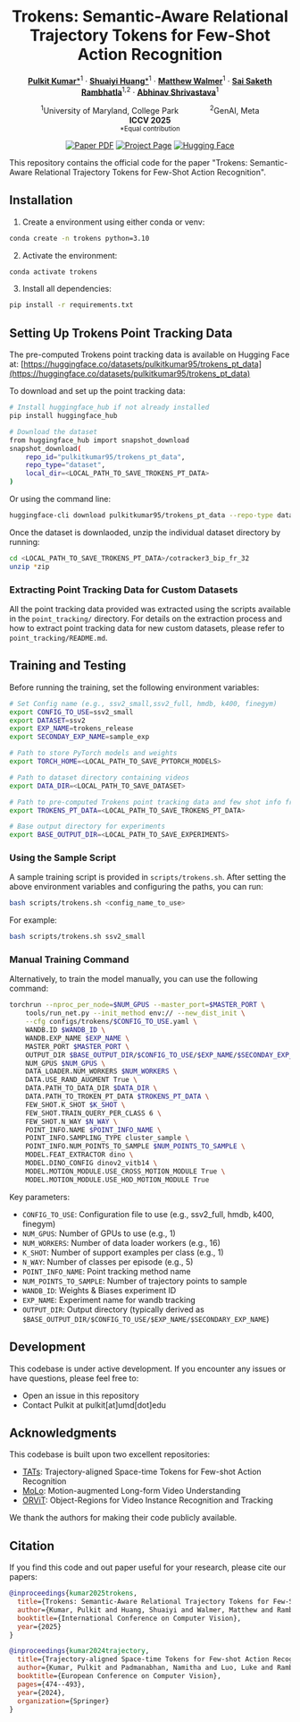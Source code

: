 <div align="center">
<h1>Trokens: Semantic-Aware Relational Trajectory Tokens for Few-Shot Action Recognition</h1>

[**Pulkit Kumar***](https://www.cs.umd.edu/~pulkit/)<sup>1</sup> · [**Shuaiyi Huang***](https://shuaiyihuang.github.io/)<sup>1</sup> · [**Matthew Walmer**](https://www.cs.umd.edu/~mwalmer/)<sup>1</sup> · [**Sai Saketh Rambhatla**](https://rssaketh.github.io)<sup>1,2</sup> · [**Abhinav Shrivastava**](http://www.cs.umd.edu/~abhinav/)<sup>1</sup>

<sup>1</sup>University of Maryland, College Park&emsp;&emsp;&emsp;&emsp;<sup>2</sup>GenAI, Meta <br>
**ICCV 2025** <br>
<sup>*Equal contribution</sup>

<a href='https://arxiv.org/abs/2508.03695'><img src='https://img.shields.io/badge/arXiv-Trokens-red' alt='Paper PDF'></a>
<a href='https://trokens-iccv25.github.io'><img src='https://img.shields.io/badge/Project_Page-Trokens-green' alt='Project Page'></a>
<a href='https://huggingface.co/datasets/pulkitkumar95/trokens_pt_data'><img src='https://img.shields.io/badge/Hugging_Face-Data-blue' alt='Hugging Face'></a>

<!-- <p float='center'><img src="assets/teaser.png" width="80%" /></p>
<span style="color: green; font-size: 1.3em; font-weight: bold;">LocoTrack is an incredibly efficient model,</span> enabling near-dense point tracking in real-time. It is <span style="color: red; font-size: 1.3em; font-weight: bold;">6x faster</span> than the previous state-of-the-art models. -->
</div>

This repository contains the official code for the paper "Trokens: Semantic-Aware Relational Trajectory Tokens for Few-Shot Action Recognition".

</div>

## Installation

1. Create a environment using either conda or venv:
```bash
conda create -n trokens python=3.10
```

2. Activate the environment:
```bash
conda activate trokens
```

3. Install all dependencies:
```bash
pip install -r requirements.txt
```

## Setting Up Trokens Point Tracking Data

The pre-computed Trokens point tracking data is available on Hugging Face at: [https://huggingface.co/datasets/pulkitkumar95/trokens_pt_data](https://huggingface.co/datasets/pulkitkumar95/trokens_pt_data)

To download and set up the point tracking data:

```bash
# Install huggingface_hub if not already installed
pip install huggingface_hub

# Download the dataset
from huggingface_hub import snapshot_download
snapshot_download(
    repo_id="pulkitkumar95/trokens_pt_data",
    repo_type="dataset",
    local_dir=<LOCAL_PATH_TO_SAVE_TROKENS_PT_DATA>
)
```

Or using the command line:
```bash
huggingface-cli download pulkitkumar95/trokens_pt_data --repo-type dataset --local-dir <LOCAL_PATH_TO_SAVE_TROKENS_PT_DATA>
```
Once the dataset is downlaoded, unzip the individual dataset directory by running:
```bash
cd <LOCAL_PATH_TO_SAVE_TROKENS_PT_DATA>/cotracker3_bip_fr_32
unzip *zip 
```


### Extracting Point Tracking Data for Custom Datasets

All the point tracking data provided was extracted using the scripts available in the `point_tracking/` directory. For details on the extraction process and how to extract point tracking data for new custom datasets, please refer to `point_tracking/README.md`.

## Training and Testing

Before running the training, set the following environment variables:
```bash
# Set Config name (e.g., ssv2_small,ssv2_full, hmdb, k400, finegym)
export CONFIG_TO_USE=ssv2_small
export DATASET=ssv2
export EXP_NAME=trokens_release
export SECONDAY_EXP_NAME=sample_exp

# Path to store PyTorch models and weights
export TORCH_HOME=<LOCAL_PATH_TO_SAVE_PYTORCH_MODELS>

# Path to dataset directory containing videos
export DATA_DIR=<LOCAL_PATH_TO_SAVE_DATASET>

# Path to pre-computed Trokens point tracking data and few shot info from huggingface.
export TROKENS_PT_DATA=<LOCAL_PATH_TO_SAVE_TROKENS_PT_DATA>

# Base output directory for experiments
export BASE_OUTPUT_DIR=<LOCAL_PATH_TO_SAVE_EXPERIMENTS>
```

### Using the Sample Script

A sample training script is provided in `scripts/trokens.sh`. After setting the above environment variables and configuring the paths, you can run:

```bash
bash scripts/trokens.sh <config_name_to_use>
```

For example:
```bash
bash scripts/trokens.sh ssv2_small
```

### Manual Training Command

Alternatively, to train the model manually, you can use the following command:

```bash
torchrun --nproc_per_node=$NUM_GPUS --master_port=$MASTER_PORT \
    tools/run_net.py --init_method env:// --new_dist_init \
    --cfg configs/trokens/$CONFIG_TO_USE.yaml \
    WANDB.ID $WANDB_ID \
    WANDB.EXP_NAME $EXP_NAME \
    MASTER_PORT $MASTER_PORT \
    OUTPUT_DIR $BASE_OUTPUT_DIR/$CONFIG_TO_USE/$EXP_NAME/$SECONDAY_EXP_NAME \
    NUM_GPUS $NUM_GPUS \
    DATA_LOADER.NUM_WORKERS $NUM_WORKERS \
    DATA.USE_RAND_AUGMENT True \
    DATA.PATH_TO_DATA_DIR $DATA_DIR \
    DATA.PATH_TO_TROKEN_PT_DATA $TROKENS_PT_DATA \
    FEW_SHOT.K_SHOT $K_SHOT \
    FEW_SHOT.TRAIN_QUERY_PER_CLASS 6 \
    FEW_SHOT.N_WAY $N_WAY \
    POINT_INFO.NAME $POINT_INFO_NAME \
    POINT_INFO.SAMPLING_TYPE cluster_sample \
    POINT_INFO.NUM_POINTS_TO_SAMPLE $NUM_POINTS_TO_SAMPLE \
    MODEL.FEAT_EXTRACTOR dino \
    MODEL.DINO_CONFIG dinov2_vitb14 \
    MODEL.MOTION_MODULE.USE_CROSS_MOTION_MODULE True \
    MODEL.MOTION_MODULE.USE_HOD_MOTION_MODULE True
```

Key parameters:
- `CONFIG_TO_USE`: Configuration file to use (e.g., ssv2_full, hmdb, k400, finegym)
- `NUM_GPUS`: Number of GPUs to use (e.g., 1)
- `NUM_WORKERS`: Number of data loader workers (e.g., 16)
- `K_SHOT`: Number of support examples per class (e.g., 1)
- `N_WAY`: Number of classes per episode (e.g., 5)
- `POINT_INFO_NAME`: Point tracking method name
- `NUM_POINTS_TO_SAMPLE`: Number of trajectory points to sample
- `WANDB_ID`: Weights & Biases experiment ID
- `EXP_NAME`: Experiment name for wandb tracking
- `OUTPUT_DIR`: Output directory (typically derived as `$BASE_OUTPUT_DIR/$CONFIG_TO_USE/$EXP_NAME/$SECONDARY_EXP_NAME`)

## Development

This codebase is under active development. If you encounter any issues or have questions, please feel free to:
- Open an issue in this repository
- Contact Pulkit at pulkit[at]umd[dot]edu

## Acknowledgments

This codebase is built upon two excellent repositories:
- [TATs](https://github.com/pulkitkumar95/tats): Trajectory-aligned Space-time Tokens for Few-shot Action Recognition
- [MoLo](https://github.com/alibaba-mmai-research/MoLo): Motion-augmented Long-form Video Understanding
- [ORViT](https://github.com/eladb3/ORViT): Object-Regions for Video Instance Recognition and Tracking

We thank the authors for making their code publicly available.

## Citation

If you find this code and out paper useful for your research, please cite our papers:

```bibtex
@inproceedings{kumar2025trokens,
  title={Trokens: Semantic-Aware Relational Trajectory Tokens for Few-Shot Action Recognition},
  author={Kumar, Pulkit and Huang, Shuaiyi and Walmer, Matthew and Rambhatla, Sai Saketh and Shrivastava, Abhinav},
  booktitle={International Conference on Computer Vision},
  year={2025}
}

@inproceedings{kumar2024trajectory,
  title={Trajectory-aligned Space-time Tokens for Few-shot Action Recognition},
  author={Kumar, Pulkit and Padmanabhan, Namitha and Luo, Luke and Rambhatla, Sai Saketh and Shrivastava, Abhinav},
  booktitle={European Conference on Computer Vision},
  pages={474--493},
  year={2024},
  organization={Springer}
}